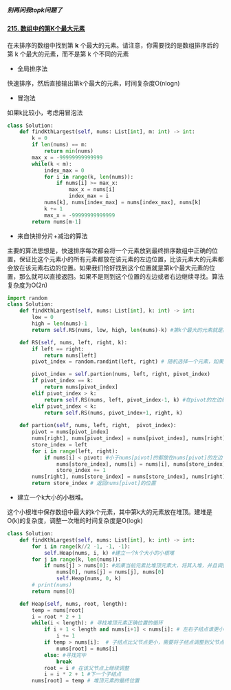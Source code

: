 ##### 别再问我topk问题了

#### [215. 数组中的第K个最大元素](https://leetcode-cn.com/problems/kth-largest-element-in-an-array/)

在未排序的数组中找到第 **k** 个最大的元素。请注意，你需要找的是数组排序后的第 k 个最大的元素，而不是第 k 个不同的元素

- 全局排序法

快速排序，然后直接输出第k个最大的元素，时间复杂度O(nlogn)

- 冒泡法

如果k比较小，考虑用冒泡法

```python
class Solution:
    def findKthLargest(self, nums: List[int], m: int) -> int:
        k = 0
        if len(nums) == m:
            return min(nums)
        max_x = -99999999999999
        while(k < m):
            index_max = 0
            for i in range(k, len(nums)):
                if nums[i] >= max_x:
                    max_x = nums[i]
                    index_max = i
            nums[k], nums[index_max] = nums[index_max], nums[k]
            k += 1
            max_x = -99999999999999
        return nums[m-1]
```

- 来自快排分片+减治的算法

主要的算法思想是，快速排序每次都会将一个元素放到最终排序数组中正确的位置，保证比这个元素小的所有元素都放在该元素的左边位置，比该元素大的元素都会放在该元素右边的位置。如果我们恰好找到这个位置就是第k个最大元素的位置，那么就可以直接返回。如果不是则到这个位置的左边或者右边继续寻找。算法复杂度为O(2n)

```python
import random
class Solution:
    def findKthLargest(self, nums: List[int], k: int) -> int:
        low = 0
        high = len(nums)-1
        return self.RS(nums, low, high, len(nums)-k) #第k个最大的元素就是第len(nums)-k个最小的元素

    def RS(self, nums, left, right, k):
        if left == right:
            return nums[left]
        pivot_index = random.randint(left, right) # 随机选择一个元素，如果选用最右面的元素，在极端的情况下快速排序会退化到O(n2)

        pivot_index = self.partion(nums, left, right, pivot_index)
        if pivot_index == k:
            return nums[pivot_index]
        elif pivot_index > k:
            return self.RS(nums, left, pivot_index-1, k) #在pivot的左边继续寻找
        elif pivot_index < k:
            return self.RS(nums, pivot_index+1, right, k)
    
    def partion(self, nums, left, right,  pivot_index):
        pivot = nums[pivot_index]
        nums[right], nums[pivot_index] = nums[pivot_index], nums[right]
        store_index = left
        for i in range(left, right):
            if nums[i] < pivot: #小于nums[pivot]的都放在nums[pivot]的左边
                nums[store_index], nums[i] = nums[i], nums[store_index]
                store_index += 1
        nums[right], nums[store_index] = nums[store_index], nums[right] #将nums[pivot]放到正确的位置, 比nums[pivot]小的元素都在最左边，比nums[pivot]大的元素都在最右边
        return store_index # 返回nums[pivot]的位置
```

- 建立一个k大小的小根堆。

这个小根堆中保存数组中最大的k个元素，其中第k大的元素放在堆顶。建堆是O(k)的复杂度，调整一次堆的时间复杂度是O(logk)

```python
class Solution:
    def findKthLargest(self, nums: List[int], k: int) -> int:
        for i in range(k//2 -1, -1, -1):
            self.Heap(nums, i, k) #建立一个k个大小的小根堆
        for j in range(k, len(nums)): 
            if nums[j] > nums[0]: #如果当前元素比堆顶元素大，将其入堆，并且调整堆
                nums[0], nums[j] = nums[j], nums[0]
                self.Heap(nums, 0, k)
        # print(nums)
        return nums[0]

    def Heap(self, nums, root, length):
        temp = nums[root]
        i = root * 2 + 1
        while(i < length): # 寻找堆顶元素正确位置的循环
            if i + 1 < length and nums[i+1] < nums[i]: # 左右子结点谁更小
                i += 1
            if temp > nums[i]:  # 子结点比父节点更小，需要将子结点调整到父节点位置
                nums[root] = nums[i]
            else: #寻找完毕
                break
            root = i # 在该父节点上继续调整
            i = i * 2 + 1 #下一个子结点
        nums[root] = temp # 堆顶元素的最终位置
```

